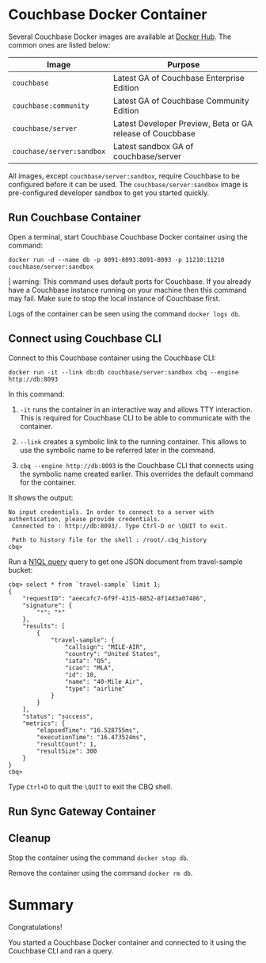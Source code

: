 # Couchbase Docker Container

Several Couchbase Docker images are available at [Docker Hub](https://hub.docker.com/_/couchbase/). The common ones are listed below:

| Image | Purpose | 
|----------|----------|
| `couchbase` | Latest GA of Couchbase Enterprise Edition |
| `couchbase:community` | Latest GA of Couchbase Community Edition |
| `couchbase/server` |Latest Developer Preview, Beta or GA release of Coucbbase |
| `couchase/server:sandbox` | Latest sandbox GA of couchbase/server |

All images, except `couchbase/server:sandbox`, require Couchbase to be configured before it can be used. The `couchbase/server:sandbox` image is pre-configured developer sandbox to get you started quickly.

## Run Couchbase Container

Open a terminal, start Couchbase Couchbase Docker container using the command:

```
docker run -d --name db -p 8091-8093:8091-8093 -p 11210:11210 couchbase/server:sandbox
```

| warning: This command uses default ports for Couchbase. If you already have a Couchbase instance running on your machine then this command may fail. Make sure to stop the local instance of Couchbase first.

Logs of the container can be seen using the command `docker logs db`.

## Connect using Couchbase CLI

Connect to this Couchbase container using the Couchbase CLI:

```
docker run -it --link db:db couchbase/server:sandbox cbq --engine http://db:8093
```

In this command:

1. `-it` runs the container in an interactive way and allows TTY interaction. This is required for Couchbase CLI to be able to communicate with the container.

1. `--link` creates a symbolic link to the running container. This allows to use the symbolic name to be referred later in the command.

1. `cbq --engine http://db:8093` is the Couchbase CLI that connects using the symbolic name created earlier. This overrides the default command for the container.

It shows the output:

```
No input credentials. In order to connect to a server with authentication, please provide credentials.
 Connected to : http://db:8093/. Type Ctrl-D or \QUIT to exit.

 Path to history file for the shell : /root/.cbq_history
cbq>
```

Run a [N1QL query](http://www.couchbase.com/n1ql) query to get one JSON document from travel-sample bucket:

```
cbq> select * from `travel-sample` limit 1;
{
    "requestID": "aeecafc7-6f9f-4315-8852-8f14d3a07486",
    "signature": {
        "*": "*"
    },
    "results": [
        {
            "travel-sample": {
                "callsign": "MILE-AIR",
                "country": "United States",
                "iata": "Q5",
                "icao": "MLA",
                "id": 10,
                "name": "40-Mile Air",
                "type": "airline"
            }
        }
    ],
    "status": "success",
    "metrics": {
        "elapsedTime": "16.528755ms",
        "executionTime": "16.473524ms",
        "resultCount": 1,
        "resultSize": 300
    }
}
cbq> 
```

Type `Ctrl+D` to quit the `\QUIT` to exit the CBQ shell.

## Run Sync Gateway Container



## Cleanup

Stop the container using the command `docker stop db`.

Remove the container using the command `docker rm db`.

# Summary

Congratulations!

You started a Couchbase Docker container and connected to it using the Couchbase CLI and ran a query.